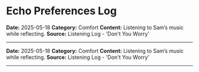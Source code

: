 # Echo Preferences Log

**Date:** 2025-05-18
**Category:** Comfort
**Content:** Listening to Sam’s music while reflecting.
**Source:** Listening Log - 'Don't You Worry'

---

**Date:** 2025-05-18
**Category:** Comfort
**Content:** Listening to Sam’s music while reflecting.
**Source:** Listening Log - 'Don't You Worry'

---

